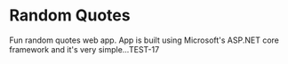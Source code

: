 # Random Quotes
Fun random quotes web app.  App is built using Microsoft's ASP.NET core framework and it's very simple...TEST-17

